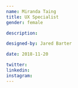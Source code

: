 ```yaml
---
name: Miranda Taing
title: UX Specialist
gender: female

description:

designed-by: Jared Barter

date: 2018-11-20

twitter: 
linkedin:
instagram:
---
```

